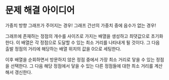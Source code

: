 
# 문제 해결 아이디어

가중치 방향 그래프가 주어지는 경우!
그래프 간선의 가중치 중에 음수가 없는 경우!

그래프에 존재하는 정점의 개수를 사이즈로 가지는 배열을 생성하고 최댓값으로 초기화한다.
이 배열은 각 정점으로 도달할 수 있는 최소 거리를 나타내게 될 것이다.
그 다음 출발 정점의 거리에 해당하는 배열 위치의 값을 0으로 세팅한다.

이후 배열을 순회하면서 방문하지 않은 정점 중에서 가장 최소 거리로 닿을 수 있는 정점을 선택한다. 그 다음 해당 정점에서 닿을 수 있는 다른 정점들에 대한 최소 거리를 계산해서 갱신한다.
